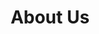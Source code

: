 ---
title: "About Us"
subtitle: ""
# meta description
description: "About Us"
draft: false
layout: "about"


# about
about:
  title: "An Autistic Person"
  content: "I have a passion to try and help those who are newly diagnosed as Autistic and those who think they might be."
  image: "images/autism-101-group.jpg"


# founders_quote
founders_quote:
  name: "Temple Grandin"
  subtitle: "American Scientist And Animal Behaviorist."
  image: "images/avatar/02.png"
  content: "If I could snap my fingers and be nonautistic, I would not. Autism is part of what I am."


# who_we_are
who_we_are:
  title: "Who am I?"
  content: "I discovered I was Autistic late in 2021 quite by accident. I took the online Autism Quotient (AQ) test and scored really high."
  

# our_mission
our_mission:
  title: "My mission"
  content: "I hope to inspire other Autistic people to live their best lives in a healthy and informed manner and to make connections with other Autistic people from around the world."
  
# fun facts
fun_facts:
  enable: false
  title: "Fun facts about us"
  fact_item:
  - icon: "fas fa-fighter-jet"
    counter: "80"
    counter_suffix: "%"
    content: "Spend 80% less time <br> on admin"

  - icon: "far fa-dot-circle"
    counter: "40"
    counter_suffix: "x"
    content: "Attract 40x more <br> the candidate"

  - icon: "fas fa-dice"
    counter: "83"
    counter_suffix: "%"
    content: "Reduce recruitment <br> agency spend"

  - icon: "fas fa-dice-d6"
    counter: "40"
    counter_suffix: "%"
    content: "Make hires 40% <br> faster"


# features_box
features_box:
  enable: false
  features_box_item:
  - icon: "fas fa-file-signature"
    title: "We care about <br> our customers"
    content: "Curabitur aliquet quam id dui posuere blandit. Donec sollicitudin molestie malesuada praesent."

  - icon: "fas fa-hands-helping"
    title: "Your design partner now <br> and in the future"
    content: "Curabitur aliquet quam id dui posuere blandit. Donec sollicitudin molestie malesuada praesent."
    
  - icon: "fas fa-headset"
    title: "Around the clock <br> support from day one"
    content: "Curabitur aliquet quam id dui posuere blandit. Donec sollicitudin molestie malesuada praesent."


# office_culture
office_culture:
  enable: false
  title: "Our Office Culture"
  content: "Create a best strategic tool, share it with your team and ensure it’s on track with intuitive dashboards."
  images:
  - image: "images/office-culture/03.jpg"
    column: "3" # column will be [ 6 or 3 ]
  - image: "images/office-culture/01.jpg"
    column: "6" # column will be [ 6 or 3 ]
  - image: "images/office-culture/02.jpg"
    column: "3" # column will be [ 6 or 3 ]
  - image: "images/office-culture/07.jpg"
    column: "6" # column will be [ 6 or 3 ]
  - image: "images/office-culture/06.jpg"
    column: "3" # column will be [ 6 or 3 ]
  - image: "images/office-culture/05.jpg"
    column: "6" # column will be [ 6 or 3 ]

  join_our_team: 
    title : "Want to Join our Team?"
    content : "Lorem ipsum dolor sit amet, consectetur adipiscing elit. Consequat eget amtempus eu at consecttur."
    button:
      enable : true
      label : "View open Positions"
      link : "career/"
---